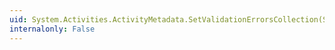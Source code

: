 ```yaml
---
uid: System.Activities.ActivityMetadata.SetValidationErrorsCollection(System.Collections.ObjectModel.Collection{System.Activities.Validation.ValidationError})
internalonly: False
---
```

